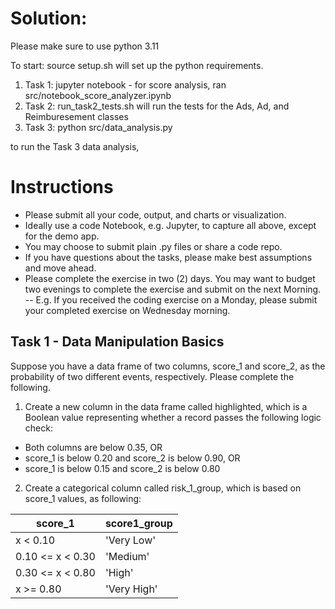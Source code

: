 
# Solution:

Please make sure to use python 3.11

To start: source setup.sh will set up the python requirements.
1. Task 1: jupyter notebook - for score analysis, ran src/notebook_score_analyzer.ipynb
2. Task 2: run_task2_tests.sh will run the tests for the Ads, Ad, and Reimburesement classes
3. Task 3: python src/data_analysis.py

to run the Task 3 data analysis, 

# Instructions

- Please submit all your code, output, and charts or visualization.
- Ideally use a code Notebook, e.g. Jupyter, to capture all above, except for the demo app.
- You may choose to submit plain .py files or share a code repo.
- If you have questions about the tasks, please make best assumptions and move ahead.
- Please complete the exercise in two (2) days. You may want to budget two evenings to complete
the exercise and submit on the next Morning.
-- E.g. If you received the coding exercise on a Monday, please submit your completed
exercise on Wednesday morning.

## Task 1 - Data Manipulation Basics
Suppose you have a data frame of two columns, score_1 and score_2, as the probability of two different events, respectively. Please complete the following.

1. Create a new column in the data frame called highlighted, which is a Boolean value representing whether a record passes the following logic check:
- Both columns are below 0.35, OR
- score_1 is below 0.20 and score_2 is below 0.90, OR
- score_1 is below 0.15 and score_2 is below 0.80

2. Create a categorical column called risk_1_group, which is based on score_1 values, as following:

| score_1 | score1_group |
| ------- | ------------ |
| x < 0.10 | 'Very Low' |
| 0.10 <= x < 0.30 | 'Medium' |
| 0.30 <= x < 0.80 | 'High' |
| x >= 0.80| 'Very High' |


